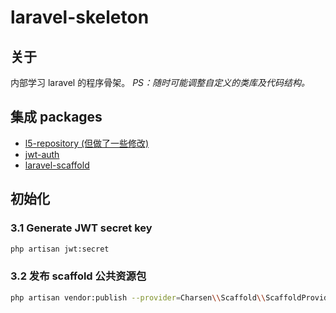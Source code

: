 # laravel-skeleton

## 关于
内部学习 laravel 的程序骨架。
_PS：随时可能调整自定义的类库及代码结构。_

## 集成 packages
- [l5-repository (但做了一些修改)](https://github.com/andersao/l5-repository)
- [jwt-auth](https://github.com/tymondesigns/jwt-auth)
- [laravel-scaffold](https://github.com/charsen/laravel-scaffold)

## 初始化

### 3.1 Generate JWT secret key
```bash
php artisan jwt:secret
```

### 3.2 发布 scaffold 公共资源包
```bash
php artisan vendor:publish --provider=Charsen\\Scaffold\\ScaffoldProvider --tag=public --force
```

